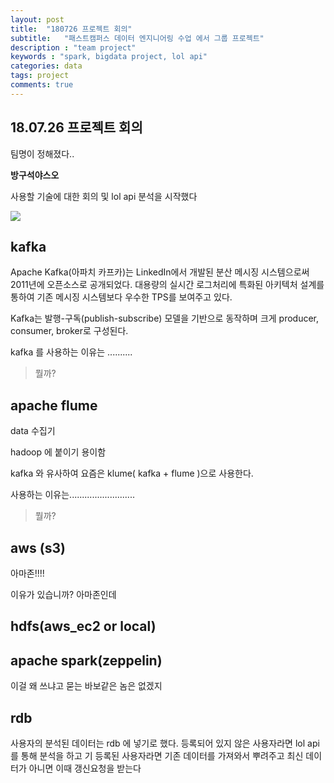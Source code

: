 ```yaml
---
layout: post
title:  "180726 프로젝트 회의"
subtitle:   "패스트캠퍼스 데이터 엔지니어링 수업 에서 그룹 프로젝트"
description : "team project"
keywords : "spark, bigdata project, lol api"
categories: data
tags: project
comments: true
---
```


## 18.07.26 프로젝트 회의

팀명이 정해졌다..

**방구석야스오**

사용할 기술에 대한 회의 및 lol api 분석을 시작했다

<img src="https://bluehyun.github.io/assets/lol/stack.jpg">

## kafka
Apache Kafka(아파치 카프카)는 LinkedIn에서 개발된 분산 메시징 시스템으로써 2011년에 오픈소스로 공개되었다. 대용량의 실시간 로그처리에 특화된 아키텍처 설계를 통하여 기존 메시징 시스템보다 우수한 TPS를 보여주고 있다.

Kafka는 발행-구독(publish-subscribe) 모델을 기반으로 동작하며 크게 producer, consumer, broker로 구성된다.



kafka 를 사용하는 이유는 ..........
> 뭘까?


## apache flume

data 수집기

hadoop 에 붙이기 용이함

kafka 와 유사하여 요즘은 klume( kafka + flume )으로 사용한다.

사용하는 이유는..........................
> 뭘까?


## aws (s3)

아마존!!!!

이유가 있습니까? 아마존인데


## hdfs(aws_ec2 or local)


## apache spark(zeppelin)

이걸 왜 쓰냐고 묻는 바보같은 놈은 없겠지

## rdb
사용자의 분석된 데이터는 rdb 에 넣기로 했다.
등록되어 있지 않은 사용자라면 lol api 를 통해 분석을 하고
기 등록된 사용자라면 기존 데이터를 가져와서 뿌려주고 최신 데이터가 아니면 이때 갱신요청을 받는다
